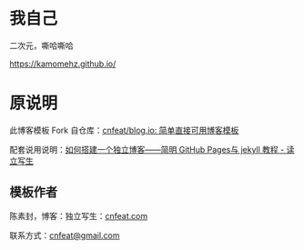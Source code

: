 # 我自己

二次元，嘶哈嘶哈

<https://kamomehz.github.io/>







# 原说明

此博客模板 Fork 自仓库：[cnfeat/blog.io: 简单直接可用博客模板](https://github.com/cnfeat/blog.io)

配套说用说明：[如何搭建一个独立博客——简明 GitHub Pages与 jekyll 教程 - 读立写生](http://www.cnfeat.com/blog/2014/05/10/how-to-build-a-blog/)

## 模板作者

陈素封，博客：独立写生：[cnfeat.com](cnfeat.com)

联系方式：cnfeat@gmail.com


